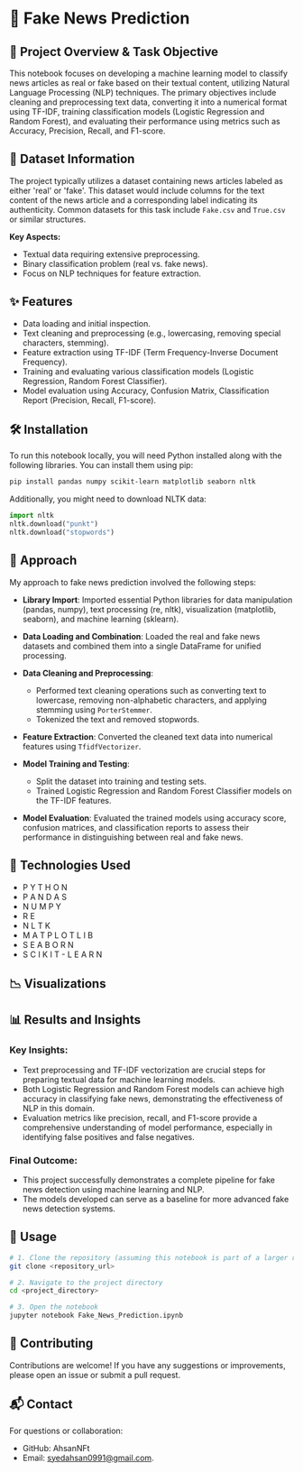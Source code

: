 # 📰 Fake News Prediction

## 📌 Project Overview & Task Objective

This notebook focuses on developing a machine learning model to classify news articles as real or fake based on their textual content, utilizing Natural Language Processing (NLP) techniques. The primary objectives include cleaning and preprocessing text data, converting it into a numerical format using TF-IDF, training classification models (Logistic Regression and Random Forest), and evaluating their performance using metrics such as Accuracy, Precision, Recall, and F1-score.

## 📂 Dataset Information

The project typically utilizes a dataset containing news articles labeled as either 'real' or 'fake'. This dataset would include columns for the text content of the news article and a corresponding label indicating its authenticity. Common datasets for this task include `Fake.csv` and `True.csv` or similar structures.

**Key Aspects:**
- Textual data requiring extensive preprocessing.
- Binary classification problem (real vs. fake news).
- Focus on NLP techniques for feature extraction.

## ✨ Features

- Data loading and initial inspection.
- Text cleaning and preprocessing (e.g., lowercasing, removing special characters, stemming).
- Feature extraction using TF-IDF (Term Frequency-Inverse Document Frequency).
- Training and evaluating various classification models (Logistic Regression, Random Forest Classifier).
- Model evaluation using Accuracy, Confusion Matrix, Classification Report (Precision, Recall, F1-score).

## 🛠️ Installation

To run this notebook locally, you will need Python installed along with the following libraries. You can install them using pip:
```bash
pip install pandas numpy scikit-learn matplotlib seaborn nltk
```

Additionally, you might need to download NLTK data:
```python
import nltk
nltk.download("punkt")
nltk.download("stopwords")
```

## 🚀 Approach

My approach to fake news prediction involved the following steps:

- **Library Import**: Imported essential Python libraries for data manipulation (pandas, numpy), text processing (re, nltk), visualization (matplotlib, seaborn), and machine learning (sklearn).
  
- **Data Loading and Combination**: Loaded the real and fake news datasets and combined them into a single DataFrame for unified processing.

- **Data Cleaning and Preprocessing**:
  - Performed text cleaning operations such as converting text to lowercase, removing non-alphabetic characters, and applying stemming using `PorterStemmer`.
  - Tokenized the text and removed stopwords.
    
- **Feature Extraction**: Converted the cleaned text data into numerical features using `TfidfVectorizer`.
  
- **Model Training and Testing**:
  - Split the dataset into training and testing sets.
  - Trained Logistic Regression and Random Forest Classifier models on the TF-IDF features.

- **Model Evaluation**: Evaluated the trained models using accuracy score, confusion matrices, and classification reports to assess their performance in distinguishing between real and fake news.

## 🧰 Technologies Used
- P Y T H O N
- P A N D A S
- N U M P Y
- R E
- N L T K
- M A T P L O T L I B
- S E A B O R N
- S C I K I T - L E A R N

## 📉 Visualizations


## 📊 Results and Insights

### Key Insights:
  - Text preprocessing and TF-IDF vectorization are crucial steps for preparing textual data for machine learning models.
  - Both Logistic Regression and Random Forest models can achieve high accuracy in classifying fake news, demonstrating the effectiveness of NLP in this domain.
  - Evaluation metrics like precision, recall, and F1-score provide a comprehensive understanding of model performance, especially in identifying false positives and false negatives.
    
### Final Outcome:
  - This project successfully demonstrates a complete pipeline for fake news detection using machine learning and NLP.
  - The models developed can serve as a baseline for more advanced fake news detection systems.

## 🧪 Usage

```bash
# 1. Clone the repository (assuming this notebook is part of a larger repository)
git clone <repository_url>

# 2. Navigate to the project directory
cd <project_directory>

# 3. Open the notebook
jupyter notebook Fake_News_Prediction.ipynb

```

## 🤝 Contributing

Contributions are welcome! If you have any suggestions or improvements, please open an issue or submit a pull request.

## 📬 Contact

For questions or collaboration:
- GitHub: AhsanNFt
- Email: syedahsan0991@gmail.com.



